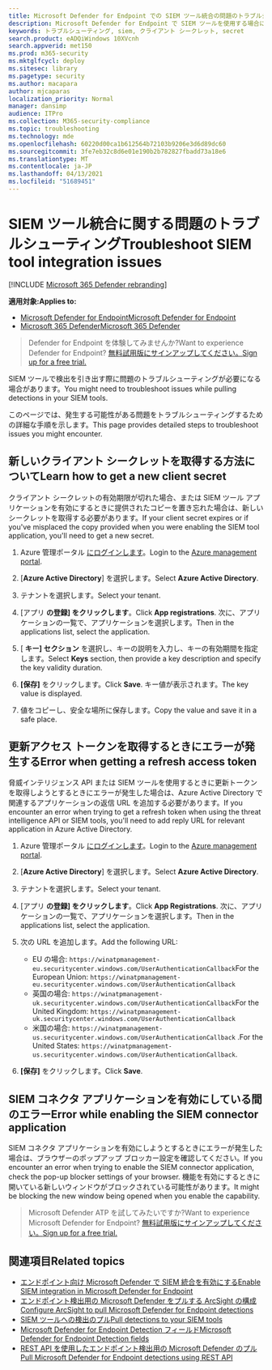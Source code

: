 ```yaml
---
title: Microsoft Defender for Endpoint での SIEM ツール統合の問題のトラブルシューティング
description: Microsoft Defender for Endpoint で SIEM ツールを使用する場合に発生する可能性のある問題のトラブルシューティングを行います。
keywords: トラブルシューティング, siem, クライアント シークレット, secret
search.product: eADQiWindows 10XVcnh
search.appverid: met150
ms.prod: m365-security
ms.mktglfcycl: deploy
ms.sitesec: library
ms.pagetype: security
ms.author: macapara
author: mjcaparas
localization_priority: Normal
manager: dansimp
audience: ITPro
ms.collection: M365-security-compliance
ms.topic: troubleshooting
ms.technology: mde
ms.openlocfilehash: 60220d00ca1b612564b72103b9206e3d6d89dc60
ms.sourcegitcommit: 3fe7eb32c8d6e01e190b2b782827fbadd73a18e6
ms.translationtype: MT
ms.contentlocale: ja-JP
ms.lasthandoff: 04/13/2021
ms.locfileid: "51689451"
---
```

# <a name="troubleshoot-siem-tool-integration-issues"></a><span data-ttu-id="0986e-104">SIEM ツール統合に関する問題のトラブルシューティング</span><span class="sxs-lookup"><span data-stu-id="0986e-104">Troubleshoot SIEM tool integration issues</span></span>

[!INCLUDE [Microsoft 365 Defender rebranding](../../includes/microsoft-defender.md)]


<span data-ttu-id="0986e-105">**適用対象:**</span><span class="sxs-lookup"><span data-stu-id="0986e-105">**Applies to:**</span></span>
- [<span data-ttu-id="0986e-106">Microsoft Defender for Endpoint</span><span class="sxs-lookup"><span data-stu-id="0986e-106">Microsoft Defender for Endpoint</span></span>](https://go.microsoft.com/fwlink/p/?linkid=2154037)
- [<span data-ttu-id="0986e-107">Microsoft 365 Defender</span><span class="sxs-lookup"><span data-stu-id="0986e-107">Microsoft 365 Defender</span></span>](https://go.microsoft.com/fwlink/?linkid=2118804)


> <span data-ttu-id="0986e-108">Defender for Endpoint を体験してみませんか?</span><span class="sxs-lookup"><span data-stu-id="0986e-108">Want to experience Defender for Endpoint?</span></span> [<span data-ttu-id="0986e-109">無料試用版にサインアップしてください。</span><span class="sxs-lookup"><span data-stu-id="0986e-109">Sign up for a free trial.</span></span>](https://www.microsoft.com/microsoft-365/windows/microsoft-defender-atp?ocid=docs-wdatp-pullalerts-abovefoldlink) 

<span data-ttu-id="0986e-110">SIEM ツールで検出を引き出す際に問題のトラブルシューティングが必要になる場合があります。</span><span class="sxs-lookup"><span data-stu-id="0986e-110">You might need to troubleshoot issues while pulling detections in your SIEM tools.</span></span>

<span data-ttu-id="0986e-111">このページでは、発生する可能性がある問題をトラブルシューティングするための詳細な手順を示します。</span><span class="sxs-lookup"><span data-stu-id="0986e-111">This page provides detailed steps to troubleshoot issues you might encounter.</span></span>


## <a name="learn-how-to-get-a-new-client-secret"></a><span data-ttu-id="0986e-112">新しいクライアント シークレットを取得する方法について</span><span class="sxs-lookup"><span data-stu-id="0986e-112">Learn how to get a new client secret</span></span>
<span data-ttu-id="0986e-113">クライアント シークレットの有効期限が切れた場合、または SIEM ツール アプリケーションを有効にするときに提供されたコピーを置き忘れた場合は、新しいシークレットを取得する必要があります。</span><span class="sxs-lookup"><span data-stu-id="0986e-113">If your client secret expires or if you've misplaced the copy provided when you were enabling the SIEM tool application,  you'll need to get a new secret.</span></span>

1. <span data-ttu-id="0986e-114">Azure 管理ポータル [にログインします](https://portal.azure.com)。</span><span class="sxs-lookup"><span data-stu-id="0986e-114">Login to the [Azure management portal](https://portal.azure.com).</span></span>

2. <span data-ttu-id="0986e-115">[**Azure Active Directory**] を選択します。</span><span class="sxs-lookup"><span data-stu-id="0986e-115">Select **Azure Active Directory**.</span></span>

3. <span data-ttu-id="0986e-116">テナントを選択します。</span><span class="sxs-lookup"><span data-stu-id="0986e-116">Select your tenant.</span></span>

4. <span data-ttu-id="0986e-117">[アプリ **の登録] をクリックします**。</span><span class="sxs-lookup"><span data-stu-id="0986e-117">Click **App registrations**.</span></span> <span data-ttu-id="0986e-118">次に、アプリケーションの一覧で、アプリケーションを選択します。</span><span class="sxs-lookup"><span data-stu-id="0986e-118">Then in the applications list, select the application.</span></span>

5. <span data-ttu-id="0986e-119">[ **キー] セクション** を選択し、キーの説明を入力し、キーの有効期間を指定します。</span><span class="sxs-lookup"><span data-stu-id="0986e-119">Select **Keys** section, then provide a key description and specify the key validity duration.</span></span>

6. <span data-ttu-id="0986e-120">**[保存]** をクリックします。</span><span class="sxs-lookup"><span data-stu-id="0986e-120">Click **Save**.</span></span> <span data-ttu-id="0986e-121">キー値が表示されます。</span><span class="sxs-lookup"><span data-stu-id="0986e-121">The key value is displayed.</span></span>

7. <span data-ttu-id="0986e-122">値をコピーし、安全な場所に保存します。</span><span class="sxs-lookup"><span data-stu-id="0986e-122">Copy the value and save it in a safe place.</span></span>


## <a name="error-when-getting-a-refresh-access-token"></a><span data-ttu-id="0986e-123">更新アクセス トークンを取得するときにエラーが発生する</span><span class="sxs-lookup"><span data-stu-id="0986e-123">Error when getting a refresh access token</span></span>
<span data-ttu-id="0986e-124">脅威インテリジェンス API または SIEM ツールを使用するときに更新トークンを取得しようとするときにエラーが発生した場合は、Azure Active Directory で関連するアプリケーションの返信 URL を追加する必要があります。</span><span class="sxs-lookup"><span data-stu-id="0986e-124">If you encounter an error when trying to get a refresh token when using the threat intelligence API or SIEM tools, you'll need to add reply URL for relevant application in Azure Active Directory.</span></span>

1. <span data-ttu-id="0986e-125">Azure 管理ポータル [にログインします](https://ms.portal.azure.com)。</span><span class="sxs-lookup"><span data-stu-id="0986e-125">Login to the [Azure management portal](https://ms.portal.azure.com).</span></span>

2. <span data-ttu-id="0986e-126">[**Azure Active Directory**] を選択します。</span><span class="sxs-lookup"><span data-stu-id="0986e-126">Select **Azure Active Directory**.</span></span>

3. <span data-ttu-id="0986e-127">テナントを選択します。</span><span class="sxs-lookup"><span data-stu-id="0986e-127">Select your tenant.</span></span>

4. <span data-ttu-id="0986e-128">[アプリ **の登録] をクリックします**。</span><span class="sxs-lookup"><span data-stu-id="0986e-128">Click **App Registrations**.</span></span> <span data-ttu-id="0986e-129">次に、アプリケーションの一覧で、アプリケーションを選択します。</span><span class="sxs-lookup"><span data-stu-id="0986e-129">Then in the applications list, select the application.</span></span>

5. <span data-ttu-id="0986e-130">次の URL を追加します。</span><span class="sxs-lookup"><span data-stu-id="0986e-130">Add the following URL:</span></span>
   - <span data-ttu-id="0986e-131">EU の場合: `https://winatpmanagement-eu.securitycenter.windows.com/UserAuthenticationCallback`</span><span class="sxs-lookup"><span data-stu-id="0986e-131">For the European Union: `https://winatpmanagement-eu.securitycenter.windows.com/UserAuthenticationCallback`</span></span>
   - <span data-ttu-id="0986e-132">英国の場合: `https://winatpmanagement-uk.securitycenter.windows.com/UserAuthenticationCallback`</span><span class="sxs-lookup"><span data-stu-id="0986e-132">For the United Kingdom: `https://winatpmanagement-uk.securitycenter.windows.com/UserAuthenticationCallback`</span></span>
   - <span data-ttu-id="0986e-133">米国の場合:  `https://winatpmanagement-us.securitycenter.windows.com/UserAuthenticationCallback` .</span><span class="sxs-lookup"><span data-stu-id="0986e-133">For the United States:  `https://winatpmanagement-us.securitycenter.windows.com/UserAuthenticationCallback`.</span></span>
 
6. <span data-ttu-id="0986e-134">**[保存]** をクリックします。</span><span class="sxs-lookup"><span data-stu-id="0986e-134">Click **Save**.</span></span>

## <a name="error-while-enabling-the-siem-connector-application"></a><span data-ttu-id="0986e-135">SIEM コネクタ アプリケーションを有効にしている間のエラー</span><span class="sxs-lookup"><span data-stu-id="0986e-135">Error while enabling the SIEM connector application</span></span>
<span data-ttu-id="0986e-136">SIEM コネクタ アプリケーションを有効にしようとするときにエラーが発生した場合は、ブラウザーのポップアップ ブロッカー設定を確認してください。</span><span class="sxs-lookup"><span data-stu-id="0986e-136">If you encounter an error when trying to enable the SIEM connector application, check the pop-up blocker settings of your browser.</span></span> <span data-ttu-id="0986e-137">機能を有効にするときに開いている新しいウィンドウがブロックされている可能性があります。</span><span class="sxs-lookup"><span data-stu-id="0986e-137">It might be blocking the new window being opened when you enable the capability.</span></span>




><span data-ttu-id="0986e-138">Microsoft Defender ATP を試してみたいですか?</span><span class="sxs-lookup"><span data-stu-id="0986e-138">Want to experience Microsoft Defender for Endpoint?</span></span> [<span data-ttu-id="0986e-139">無料試用版にサインアップしてください。</span><span class="sxs-lookup"><span data-stu-id="0986e-139">Sign up for a free trial.</span></span>](https://www.microsoft.com/microsoft-365/windows/microsoft-defender-atp?ocid=docs-wdatp-troubleshootsiem-belowfoldlink) 

## <a name="related-topics"></a><span data-ttu-id="0986e-140">関連項目</span><span class="sxs-lookup"><span data-stu-id="0986e-140">Related topics</span></span>
- [<span data-ttu-id="0986e-141">エンドポイント向け Microsoft Defender で SIEM 統合を有効にする</span><span class="sxs-lookup"><span data-stu-id="0986e-141">Enable SIEM integration in Microsoft Defender for Endpoint</span></span>](enable-siem-integration.md)
- [<span data-ttu-id="0986e-142">エンドポイント検出用の Microsoft Defender をプルする ArcSight の構成</span><span class="sxs-lookup"><span data-stu-id="0986e-142">Configure ArcSight to pull Microsoft Defender for Endpoint detections</span></span>](configure-arcsight.md)
- [<span data-ttu-id="0986e-143">SIEM ツールへの検出のプル</span><span class="sxs-lookup"><span data-stu-id="0986e-143">Pull detections to your SIEM tools</span></span>](configure-siem.md)
- [<span data-ttu-id="0986e-144">Microsoft Defender for Endpoint Detection フィールド</span><span class="sxs-lookup"><span data-stu-id="0986e-144">Microsoft Defender for Endpoint Detection fields</span></span>](api-portal-mapping.md)
- [<span data-ttu-id="0986e-145">REST API を使用したエンドポイント検出用の Microsoft Defender のプル</span><span class="sxs-lookup"><span data-stu-id="0986e-145">Pull Microsoft Defender for Endpoint detections using REST API</span></span>](pull-alerts-using-rest-api.md)
